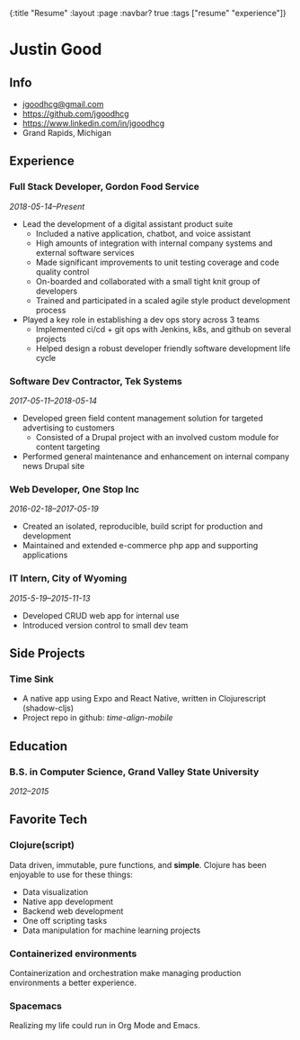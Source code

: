 {:title "Resume" :layout :page :navbar? true :tags ["resume" "experience"]}

# Justin Good

## Info

-   jgoodhcg@gmail.com
-   <https://github.com/jgoodhcg>
-   <https://www.linkedin.com/in/jgoodhcg>
-   Grand Rapids, Michigan

## Experience

### Full Stack Developer, Gordon Food Service

*2018-05-14&#x2013;Present*

-   Lead the development of a digital assistant product suite
    -   Included a native application, chatbot, and voice assistant
    -   High amounts of integration with internal company systems and external software services
    -   Made significant improvements to unit testing coverage and code quality control
    -   On-boarded and collaborated with a small tight knit group of developers
    -   Trained and participated in a scaled agile style product development process
-   Played a key role in establishing a dev ops story across 3 teams
    -   Implemented ci/cd + git ops with Jenkins, k8s, and github on several projects
    -   Helped design a robust developer friendly software development life cycle

### Software Dev Contractor, Tek Systems

*2017-05-11&#x2013;2018-05-14*

-   Developed green field content management solution for targeted advertising to customers
    -   Consisted of a Drupal project with an involved custom module for content targeting
-   Performed general maintenance and enhancement on internal company news Drupal site

### Web Developer, One Stop Inc

*2016-02-18&#x2013;2017-05-19*

-   Created an isolated, reproducible, build script for production and development
-   Maintained and extended e-commerce php app and supporting applications

### IT Intern, City of Wyoming

*2015-5-19&#x2013;2015-11-13*

-   Developed CRUD web app for internal use
-   Introduced version control to small dev team

## Side Projects

### Time Sink

-   A native app using Expo and React Native, written in Clojurescript (shadow-cljs)
-   Project repo in github: *time-align-mobile*

## Education

### B.S. in Computer Science, Grand Valley State University

*2012&#x2013;2015*

## Favorite Tech

### Clojure(script)

Data driven, immutable, pure functions, and **simple**. Clojure has been enjoyable to use for these things:

-   Data visualization
-   Native app development
-   Backend web development
-   One off scripting tasks
-   Data manipulation for machine learning projects

### Containerized environments

Containerization and orchestration make managing production environments a better experience.

### Spacemacs

Realizing my life could run in Org Mode and Emacs.
